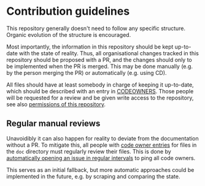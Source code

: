 # Contribution guidelines

This repository generally doesn't need to follow any specific structure.
Organic evolution of the structure is encouraged.

Most importantly, the information in this repository should be kept up-to-date with the state of reality.
Thus, all organisational changes tracked in this repository should be proposed with a PR,
and the changes should only to be implemented when the PR is merged.
This may be done manually (e.g. by the person merging the PR) or automatically (e.g. using CD).

All files should have at least somebody in charge of keeping it up-to-date, which should be described with an entry in [CODEOWNERS](./.github/CODEOWNERS).
Those people will be requested for a review and be given write access to the repository, see also [permissions of this repository](./doc/org-repo.md).

## Regular manual reviews

Unavoidibly it can also happen for reality to deviate from the documentation without a PR.
To mitigate this, all people with [code owner entries](./.github/CODEOWNERS) for files in the `doc` directory must regularly review their files.
This is done by [automatically opening an issue in regular intervals](./.github/workflows/review.yml) to ping all code owners.

This serves as an initial fallback, but more automatic approaches could be implemented in the future, e.g. by scraping and comparing the state.
